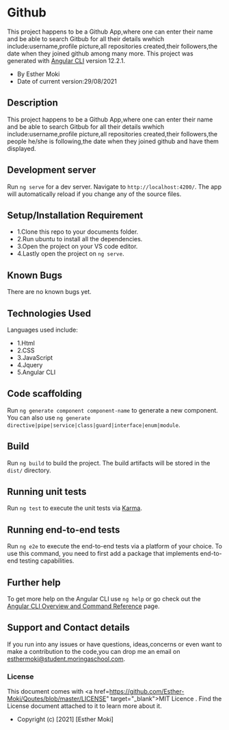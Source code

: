 # Github

This project happens to be a Github App,where one can enter their name and be able to search Gitbub for all their details wwhich include:username,profile picture,all repositories created,their followers,the date when they joined github among many more.
This project was generated with [Angular CLI](https://github.com/angular/angular-cli) version 12.2.1.

* By Esther Moki
* Date of current version:29/08/2021

## Description

This project happens to be a Github App,where one can enter their name and be able to search Gitbub for all their details wwhich include:username,profile picture,all repositories created,their followers,the people he/she is following,the date when they joined github and have them displayed.

## Development server

Run `ng serve` for a dev server. Navigate to `http://localhost:4200/`. The app will automatically reload if you change any of the source files.

## Setup/Installation Requirement

* 1.Clone this repo to your documents folder.
* 2.Run ubuntu to install all the dependencies.
* 3.Open the project on your VS code editor.
* 4.Lastly open the project on `ng serve`.

## Known Bugs

There are no known bugs yet.

## Technologies Used

Languages used include:

* 1.Html
* 2.CSS
* 3.JavaScript
* 4.Jquery
* 5.Angular CLI

## Code scaffolding

Run `ng generate component component-name` to generate a new component. You can also use `ng generate directive|pipe|service|class|guard|interface|enum|module`.

## Build

Run `ng build` to build the project. The build artifacts will be stored in the `dist/` directory.

## Running unit tests

Run `ng test` to execute the unit tests via [Karma](https://karma-runner.github.io).

## Running end-to-end tests

Run `ng e2e` to execute the end-to-end tests via a platform of your choice. To use this command, you need to first add a package that implements end-to-end testing capabilities.

## Further help

To get more help on the Angular CLI use `ng help` or go check out the [Angular CLI Overview and Command Reference](https://angular.io/cli) page.

## Support and Contact details

If you run into any issues or have questions, ideas,concerns or even want to make a contribution to the code,you can drop me an email on esthermoki@student.moringaschool.com.

### License

This document comes with <a href=https://github.com/Esther-Moki/Qoutes/blob/master/LICENSE" target="_blank">MIT Licence</a> . Find the License document attached to it to learn more about it.
* Copyright (c) [2021] [Esther Moki] 
